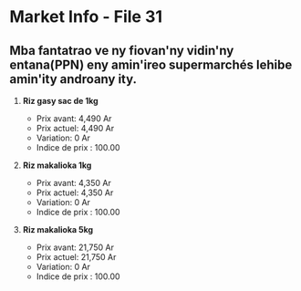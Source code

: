 # Market Info - File 31

## Mba fantatrao ve ny fiovan'ny vidin'ny entana(PPN) eny amin'ireo supermarchés lehibe amin'ity androany ity.

1. **Riz gasy sac de 1kg**
   - Prix avant: 4,490 Ar
   - Prix actuel: 4,490 Ar
   - Variation: 0 Ar
   - Indice de prix : 100.00

2. **Riz makalioka 1kg**
   - Prix avant: 4,350 Ar
   - Prix actuel: 4,350 Ar
   - Variation: 0 Ar
   - Indice de prix : 100.00

3. **Riz makalioka 5kg**
   - Prix avant: 21,750 Ar
   - Prix actuel: 21,750 Ar
   - Variation: 0 Ar
   - Indice de prix : 100.00

